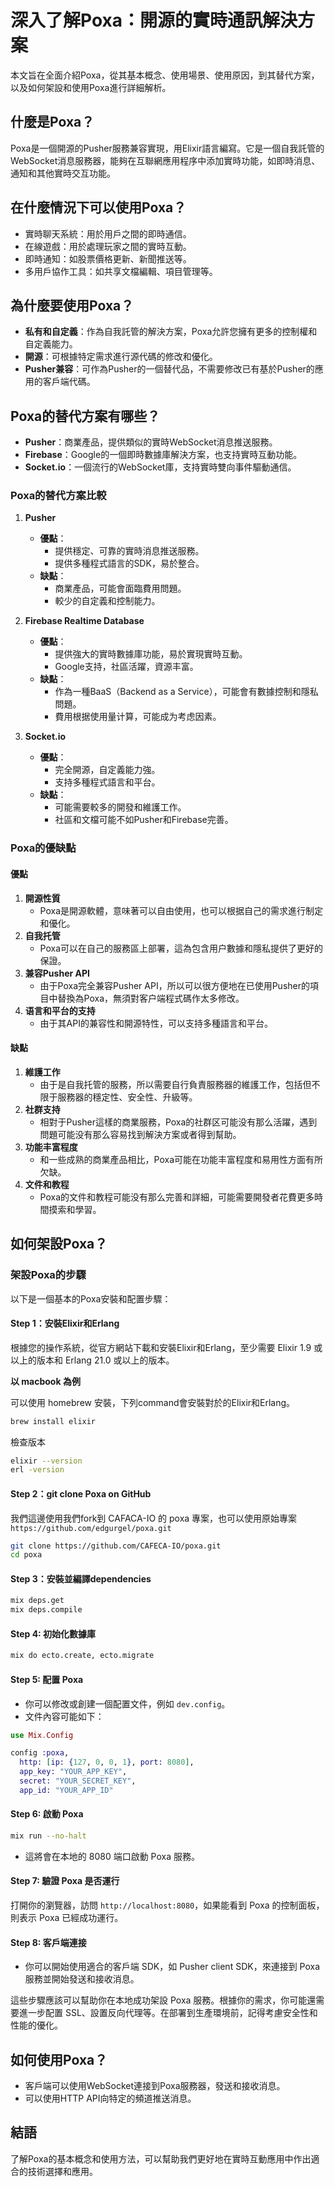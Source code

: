 # 深入了解Poxa：開源的實時通訊解決方案

本文旨在全面介紹Poxa，從其基本概念、使用場景、使用原因，到其替代方案，以及如何架設和使用Poxa進行詳細解析。

## 什麼是Poxa？

Poxa是一個開源的Pusher服務兼容實現，用Elixir語言編寫。它是一個自我託管的WebSocket消息服務器，能夠在互聯網應用程序中添加實時功能，如即時消息、通知和其他實時交互功能。

## 在什麼情況下可以使用Poxa？

- 實時聊天系統：用於用戶之間的即時通信。
- 在線遊戲：用於處理玩家之間的實時互動。
- 即時通知：如股票價格更新、新聞推送等。
- 多用戶協作工具：如共享文檔編輯、項目管理等。

## 為什麼要使用Poxa？

- **私有和自定義**：作為自我託管的解決方案，Poxa允許您擁有更多的控制權和自定義能力。
- **開源**：可根據特定需求進行源代碼的修改和優化。
- **Pusher兼容**：可作為Pusher的一個替代品，不需要修改已有基於Pusher的應用的客戶端代碼。

## Poxa的替代方案有哪些？

- **Pusher**：商業產品，提供類似的實時WebSocket消息推送服務。
- **Firebase**：Google的一個即時數據庫解決方案，也支持實時互動功能。
- **Socket.io**：一個流行的WebSocket庫，支持實時雙向事件驅動通信。

### Poxa的替代方案比較

1. **Pusher**
   - **優點**：
     - 提供穩定、可靠的實時消息推送服務。
     - 提供多種程式語言的SDK，易於整合。
   - **缺點**：
     - 商業產品，可能會面臨費用問題。
     - 較少的自定義和控制能力。

2. **Firebase Realtime Database**
   - **優點**：
     - 提供強大的實時數據庫功能，易於實現實時互動。
     - Google支持，社區活躍，資源丰富。
   - **缺點**：
     - 作為一種BaaS（Backend as a Service），可能會有數據控制和隱私問題。
     - 費用根据使用量计算，可能成为考虑因素。

3. **Socket.io**
   - **優點**：
     - 完全開源，自定義能力強。
     - 支持多種程式語言和平台。
   - **缺點**：
     - 可能需要較多的開發和維護工作。
     - 社區和文檔可能不如Pusher和Firebase完善。

### Poxa的優缺點

#### 優點
1. **開源性質**
   - Poxa是開源軟體，意味著可以自由使用，也可以根据自己的需求進行制定和優化。
2. **自我托管**
   - Poxa可以在自己的服務區上部署，這為包含用户數據和隱私提供了更好的保證。
3. **兼容Pusher API**
   - 由于Poxa完全兼容Pusher API，所以可以很方便地在已使用Pusher的項目中替換為Poxa，無須對客户端程式碼作太多修改。
4. **语言和平台的支持**
   - 由于其API的兼容性和開源特性，可以支持多種語言和平台。

#### 缺點
1. **維護工作**
   - 由于是自我托管的服務，所以需要自行負責服務器的維護工作，包括但不限于服務器的穩定性、安全性、升級等。
2. **社群支持**
   - 相對于Pusher這樣的商業服務，Poxa的社群区可能没有那么活躍，遇到問題可能没有那么容易找到解決方案或者得到幫助。
3. **功能丰富程度**
   - 和一些成熟的商業產品相比，Poxa可能在功能丰富程度和易用性方面有所欠缺。
4. **文件和教程**
   - Poxa的文件和教程可能没有那么完善和詳細，可能需要開發者花費更多時間摸索和學習。

## 如何架設Poxa？
### 架設Poxa的步驟

以下是一個基本的Poxa安裝和配置步驟：

#### Step 1：安裝Elixir和Erlang

根據您的操作系統，從官方網站下載和安裝Elixir和Erlang，至少需要 Elixir 1.9 或以上的版本和 Erlang 21.0 或以上的版本。

**以 macbook 為例**

可以使用 homebrew 安裝，下列command會安裝對於的Elixir和Erlang。

```sh
brew install elixir
```

檢查版本
```sh
elixir --version
erl -version

```

#### Step 2：git clone Poxa on GitHub
 
我們這邊使用我們fork到 CAFACA-IO 的 poxa 專案，也可以使用原始專案 `https://github.com/edgurgel/poxa.git`
```bash
git clone https://github.com/CAFECA-IO/poxa.git
cd poxa
```

#### Step 3：安裝並編譯dependencies

```bash
mix deps.get
mix deps.compile
```

#### Step 4: 初始化數據庫

```bash
mix do ecto.create, ecto.migrate
```

#### Step 5: 配置 Poxa

- 你可以修改或創建一個配置文件，例如 `dev.config`。
- 文件內容可能如下：

```elixir
use Mix.Config

config :poxa,
  http: [ip: {127, 0, 0, 1}, port: 8080],
  app_key: "YOUR_APP_KEY",
  secret: "YOUR_SECRET_KEY",
  app_id: "YOUR_APP_ID"
```

#### Step 6: 啟動 Poxa

```bash
mix run --no-halt
```

- 這將會在本地的 8080 端口啟動 Poxa 服務。

#### Step 7: 驗證 Poxa 是否運行

打開你的瀏覽器，訪問 `http://localhost:8080`，如果能看到 Poxa 的控制面板，則表示 Poxa 已經成功運行。

#### Step 8: 客戶端連接

- 你可以開始使用適合的客戶端 SDK，如 Pusher client SDK，來連接到 Poxa 服務並開始發送和接收消息。

這些步驟應該可以幫助你在本地成功架設 Poxa 服務。根據你的需求，你可能還需要進一步配置 SSL、設置反向代理等。在部署到生產環境前，記得考慮安全性和性能的優化。

## 如何使用Poxa？

- 客戶端可以使用WebSocket連接到Poxa服務器，發送和接收消息。
- 可以使用HTTP API向特定的頻道推送消息。

## 結語

了解Poxa的基本概念和使用方法，可以幫助我們更好地在實時互動應用中作出適合的技術選擇和應用。
